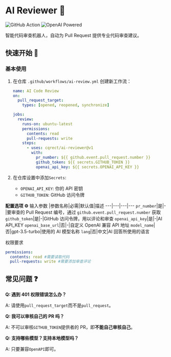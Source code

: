 # AI Reviewer 🤖

![GitHub Action](https://img.shields.io/badge/GitHub%20Action-Ready-blue?logo=github)
![OpenAI Powered](https://img.shields.io/badge/OpenAI-Powered-green?logo=openai)

智能代码审查机器人，自动为 Pull Request 提供专业代码审查建议。

## 快速开始 🚀

### 基本使用

1. 在仓库 `.github/workflows/ai-review.yml` 创建新工作流：

   ```yaml
   name: AI Code Review
   on:
     pull_request_target:
       types: [opened, reopened, synchronize]

   jobs:
     review:
       runs-on: ubuntu-latest
       permissions:
         contents: read
         pull-requests: write
       steps:
         - uses: cqrect/ai-reviewer@v1
           with:
             pr_number: ${{ github.event.pull_request.number }}
             github_token: ${{ secrets.GITHUB_TOKEN }}
             openai_api_key: ${{ secrets.OPENAI_API_KEY }}
   ```

2. 在仓库设置中添加`Secrets`:
   - `OPENAI_API_KEY`: 你的 API 密钥
   - `GITHUB_TOKEN`: GitHub 访问令牌

**配置选项 ⚙️**
输入参数
|参数名称|必需|默认值|描述
---|---|---|---
`pr_number`|是|-|要审查的 Pull Request 编号，通过 `github.event.pull_request.number` 获取
`github_token`|是|-|GitHub 访问令牌，用以评论和审查
`openai_api_key`|是|-|AI API_KEY
`openai_base_url`|否|-|自定义 OpenAI 兼容 API 地址
`model_name`|否|gpt-3.5-turbo|使用的 AI 模型名称
`lang`|否|中文|AI 回答所使用的语言

权限要求

```yaml
permissions:
  contents: read #需要读取代码
  pull-requests: write #需要添加审查评论
```

## 常见问题 ❓

**Q: 遇到 401 权限错误怎么办？**

A: 请使用`pull_request_target`而不是`pull_request`。

**Q: 我可以审核自己的 PR 吗？**

A: 不可以审核`GITHUB_TOKEN`提供者的 PR，即**不能自己审核自己**。

**Q: 支持哪些模型？支持本地模型吗？**

A: 只要兼容`OpenAPI`即可。

